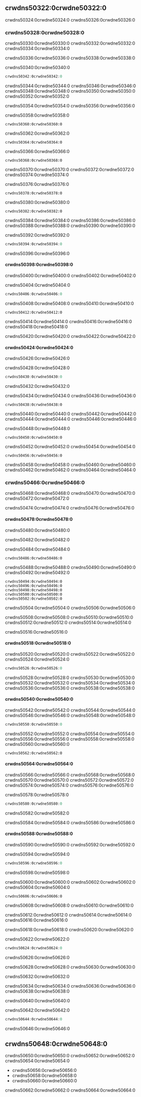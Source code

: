 ## crwdns50322:0crwdne50322:0

crwdns50324:0crwdne50324:0 crwdns50326:0crwdne50326:0

### crwdns50328:0crwdne50328:0

crwdns50330:0crwdne50330:0 crwdns50332:0crwdne50332:0 crwdns50334:0crwdne50334:0

crwdns50336:0crwdne50336:0 crwdns50338:0crwdne50338:0

<span class="filename">crwdns50340:0crwdne50340:0</span>

```rust
crwdns50342:0crwdne50342:0
```

crwdns50344:0crwdne50344:0 crwdns50346:0crwdne50346:0 crwdns50348:0crwdne50348:0 crwdns50350:0crwdne50350:0<!--
ignore --> crwdns50352:0crwdne50352:0

crwdns50354:0crwdne50354:0 crwdns50356:0crwdne50356:0

crwdns50358:0crwdne50358:0

```console
crwdns50360:0crwdne50360:0
```

crwdns50362:0crwdne50362:0

```rust,ignore
crwdns50364:0crwdne50364:0
```

crwdns50366:0crwdne50366:0

```console
crwdns50368:0crwdne50368:0
```

crwdns50370:0crwdne50370:0 crwdns50372:0crwdne50372:0 crwdns50374:0crwdne50374:0

<span class="filename">crwdns50376:0crwdne50376:0</span>

```rust,ignore,does_not_compile
crwdns50378:0crwdne50378:0
```

crwdns50380:0crwdne50380:0

```console
crwdns50382:0crwdne50382:0
```

crwdns50384:0crwdne50384:0 crwdns50386:0crwdne50386:0 crwdns50388:0crwdne50388:0 crwdns50390:0crwdne50390:0

<span class="filename">crwdns50392:0crwdne50392:0</span>

```rust
crwdns50394:0crwdne50394:0
```

crwdns50396:0crwdne50396:0

#### crwdns50398:0crwdne50398:0

crwdns50400:0crwdne50400:0 crwdns50402:0crwdne50402:0

<span class="filename">crwdns50404:0crwdne50404:0</span>

```rust
crwdns50406:0crwdne50406:0
```

crwdns50408:0crwdne50408:0 crwdns50410:0crwdne50410:0

```console
crwdns50412:0crwdne50412:0
```

crwdns50414:0crwdne50414:0 crwdns50416:0crwdne50416:0 crwdns50418:0crwdne50418:0

crwdns50420:0crwdne50420:0 crwdns50422:0crwdne50422:0

#### crwdns50424:0crwdne50424:0

crwdns50426:0crwdne50426:0

<span class="filename">crwdns50428:0crwdne50428:0</span>

```rust
crwdns50430:0crwdne50430:0
```


<span class="caption">crwdns50432:0crwdne50432:0</span>

crwdns50434:0crwdne50434:0 crwdns50436:0crwdne50436:0

```console
crwdns50438:0crwdne50438:0
```

crwdns50440:0crwdne50440:0 crwdns50442:0crwdne50442:0 crwdns50444:0crwdne50444:0 crwdns50446:0crwdne50446:0

<span class="filename">crwdns50448:0crwdne50448:0</span>

```rust,ignore,does_not_compile
crwdns50450:0crwdne50450:0
```

crwdns50452:0crwdne50452:0 crwdns50454:0crwdne50454:0

```console
crwdns50456:0crwdne50456:0
```

crwdns50458:0crwdne50458:0 crwdns50460:0crwdne50460:0 crwdns50462:0crwdne50462:0 crwdns50464:0crwdne50464:0

### crwdns50466:0crwdne50466:0

crwdns50468:0crwdne50468:0 crwdns50470:0crwdne50470:0 crwdns50472:0crwdne50472:0

crwdns50474:0crwdne50474:0 crwdns50476:0crwdne50476:0

#### crwdns50478:0crwdne50478:0

crwdns50480:0crwdne50480:0

crwdns50482:0crwdne50482:0

<span class="filename">crwdns50484:0crwdne50484:0</span>

```rust,ignore
crwdns50486:0crwdne50486:0
```

crwdns50488:0crwdne50488:0 crwdns50490:0crwdne50490:0 crwdns50492:0crwdne50492:0


<!-- manual-regeneration
cd listings/ch03-common-programming-concepts/no-listing-32-loop
cargo run
CTRL-C
-->

```console
crwdns50494:0crwdne50494:0
crwdns50496:0crwdne50496:0
crwdns50498:0crwdne50498:0
crwdns50500:0crwdne50500:0
crwdns50502:0crwdne50502:0
```

crwdns50504:0crwdne50504:0 crwdns50506:0crwdne50506:0

crwdns50508:0crwdne50508:0 crwdns50510:0crwdne50510:0 crwdns50512:0crwdne50512:0<!-- ignore
--> crwdns50514:0crwdne50514:0

crwdns50516:0crwdne50516:0

#### crwdns50518:0crwdne50518:0

crwdns50520:0crwdne50520:0 crwdns50522:0crwdne50522:0 crwdns50524:0crwdne50524:0

```rust
crwdns50526:0crwdne50526:0
```

crwdns50528:0crwdne50528:0 crwdns50530:0crwdne50530:0 crwdns50532:0crwdne50532:0 crwdns50534:0crwdne50534:0 crwdns50536:0crwdne50536:0 crwdns50538:0crwdne50538:0

#### crwdns50540:0crwdne50540:0

crwdns50542:0crwdne50542:0 crwdns50544:0crwdne50544:0 crwdns50546:0crwdne50546:0 crwdns50548:0crwdne50548:0

```rust
crwdns50550:0crwdne50550:0
```

crwdns50552:0crwdne50552:0 crwdns50554:0crwdne50554:0 crwdns50556:0crwdne50556:0 crwdns50558:0crwdne50558:0 crwdns50560:0crwdne50560:0

```console
crwdns50562:0crwdne50562:0
```

#### crwdns50564:0crwdne50564:0

crwdns50566:0crwdne50566:0 crwdns50568:0crwdne50568:0 crwdns50570:0crwdne50570:0 crwdns50572:0crwdne50572:0 crwdns50574:0crwdne50574:0 crwdns50576:0crwdne50576:0

<span class="filename">crwdns50578:0crwdne50578:0</span>

```rust
crwdns50580:0crwdne50580:0
```


<span class="caption">crwdns50582:0crwdne50582:0</span>

crwdns50584:0crwdne50584:0 crwdns50586:0crwdne50586:0

#### crwdns50588:0crwdne50588:0

crwdns50590:0crwdne50590:0 crwdns50592:0crwdne50592:0

<span class="filename">crwdns50594:0crwdne50594:0</span>

```rust
crwdns50596:0crwdne50596:0
```


<span class="caption">crwdns50598:0crwdne50598:0</span>

crwdns50600:0crwdne50600:0 crwdns50602:0crwdne50602:0 crwdns50604:0crwdne50604:0

```console
crwdns50606:0crwdne50606:0
```

crwdns50608:0crwdne50608:0 crwdns50610:0crwdne50610:0

crwdns50612:0crwdne50612:0 crwdns50614:0crwdne50614:0 crwdns50616:0crwdne50616:0

crwdns50618:0crwdne50618:0 crwdns50620:0crwdne50620:0

<span class="filename">crwdns50622:0crwdne50622:0</span>

```rust
crwdns50624:0crwdne50624:0
```


<span class="caption">crwdns50626:0crwdne50626:0</span>

crwdns50628:0crwdne50628:0 crwdns50630:0crwdne50630:0

crwdns50632:0crwdne50632:0

crwdns50634:0crwdne50634:0 crwdns50636:0crwdne50636:0 crwdns50638:0crwdne50638:0

crwdns50640:0crwdne50640:0

<span class="filename">crwdns50642:0crwdne50642:0</span>

```rust
crwdns50644:0crwdne50644:0
```

crwdns50646:0crwdne50646:0

## crwdns50648:0crwdne50648:0

crwdns50650:0crwdne50650:0 crwdns50652:0crwdne50652:0 crwdns50654:0crwdne50654:0

* crwdns50656:0crwdne50656:0
* crwdns50658:0crwdne50658:0
* crwdns50660:0crwdne50660:0

crwdns50662:0crwdne50662:0
crwdns50664:0crwdne50664:0
